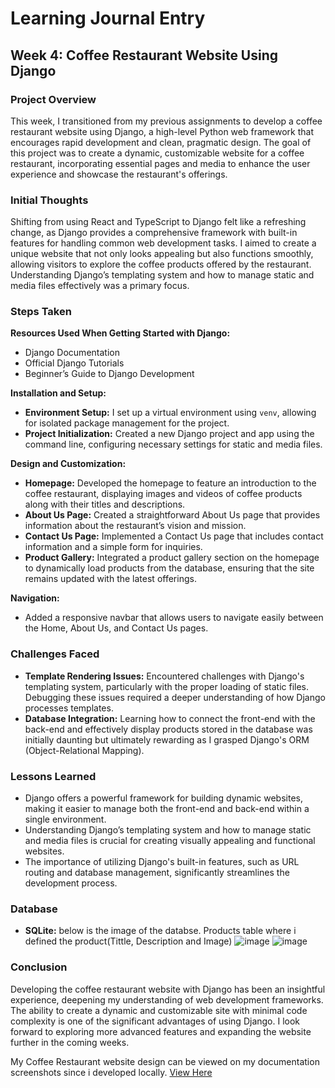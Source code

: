 # **Learning Journal Entry**
## Week 4: Coffee Restaurant Website Using Django

### Project Overview
This week, I transitioned from my previous assignments to develop a coffee restaurant website using Django, a high-level Python web framework that encourages rapid development and clean, pragmatic design. The goal of this project was to create a dynamic, customizable website for a coffee restaurant, incorporating essential pages and media to enhance the user experience and showcase the restaurant's offerings.

### **Initial Thoughts**
Shifting from using React and TypeScript to Django felt like a refreshing change, as Django provides a comprehensive framework with built-in features for handling common web development tasks. I aimed to create a unique website that not only looks appealing but also functions smoothly, allowing visitors to explore the coffee products offered by the restaurant. Understanding Django’s templating system and how to manage static and media files effectively was a primary focus.

### **Steps Taken**
**Resources Used When Getting Started with Django:**
- Django Documentation
- Official Django Tutorials
- Beginner’s Guide to Django Development

**Installation and Setup:**
- **Environment Setup:** I set up a virtual environment using `venv`, allowing for isolated package management for the project.
- **Project Initialization:** Created a new Django project and app using the command line, configuring necessary settings for static and media files.

**Design and Customization:**
- **Homepage:** Developed the homepage to feature an introduction to the coffee restaurant, displaying images and videos of coffee products along with their titles and descriptions.
- **About Us Page:** Created a straightforward About Us page that provides information about the restaurant’s vision and mission.
- **Contact Us Page:** Implemented a Contact Us page that includes contact information and a simple form for inquiries.
- **Product Gallery:** Integrated a product gallery section on the homepage to dynamically load products from the database, ensuring that the site remains updated with the latest offerings.


**Navigation:**
- Added a responsive navbar that allows users to navigate easily between the Home, About Us, and Contact Us pages.

### **Challenges Faced**
- **Template Rendering Issues:** Encountered challenges with Django's templating system, particularly with the proper loading of static files. Debugging these issues required a deeper understanding of how Django processes templates.
- **Database Integration:** Learning how to connect the front-end with the back-end and effectively display products stored in the database was initially daunting but ultimately rewarding as I grasped Django's ORM (Object-Relational Mapping).

### **Lessons Learned**
- Django offers a powerful framework for building dynamic websites, making it easier to manage both the front-end and back-end within a single environment.
- Understanding Django’s templating system and how to manage static and media files is crucial for creating visually appealing and functional websites.
- The importance of utilizing Django's built-in features, such as URL routing and database management, significantly streamlines the development process.

### **Database**
- **SQLite:** below is the image of the databse. Products table where i defined the product(Tittle, Description and Image)
![image](https://github.com/user-attachments/assets/6f1d4489-bc9d-4d62-884a-dc311dbae055)
![image](https://github.com/user-attachments/assets/ea6dd3ad-c2e9-4ff1-9ad7-a25a53181be3)

### **Conclusion**
Developing the coffee restaurant website with Django has been an insightful experience, deepening my understanding of web development frameworks. The ability to create a dynamic and customizable site with minimal code complexity is one of the significant advantages of using Django. I look forward to exploring more advanced features and expanding the website further in the coming weeks.

My Coffee Restaurant website design can be viewed on my documentation screenshots since i developed locally.
[View Here](https://docs.google.com/document/d/10VS-iGbj-6xq93hxnylVmtWANzfeWlr8a1gvOnbZqNQ/edit?usp=sharing)
